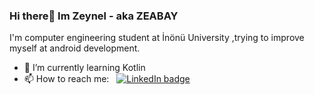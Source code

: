 ### Hi there👋 Im Zeynel - aka ZEABAY

I'm computer engineering student at İnönü University ,trying to improve myself at android development.


- 🌱 I’m currently learning Kotlin
- 📫 How to reach me: &nbsp; [![LinkedIn badge](https://img.shields.io/badge/LinkedIn-0077B5?style=for-the-badge&logo=linkedin&logoColor=white)](https://www.linkedin.com/in/zeabay99/)




<!--
![Github stats](https://github-readme-stats.vercel.app/api?username=ZEABAY&show_icons=true&theme=radical)
-->
